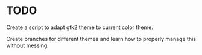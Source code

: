 # TODO

Create a script to adapt gtk2 theme to current color theme.

Create branches for different themes and learn how to properly manage this without messing.


